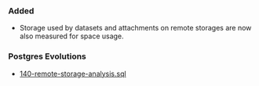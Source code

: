 ### Added
- Storage used by datasets and attachments on remote storages are now also measured for space usage.

### Postgres Evolutions
- [140-remote-storage-analysis.sql](conf/evolutions/140-remote-storage-analysis.sql)
